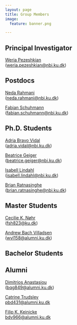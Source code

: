 ```yaml
---
layout: page
title: Group Members 
image:
  feature: banner.png

---
```


## Principal Investigator

[Weria Pezeshkian](/people/weria_pezeshkian)<br />
([weria.pezeshkian@nbi.ku.dk](mailto:weria.pezeshkian@nbi.ku.dk))

## Postdocs

[Neda Rahmani](/people/neda_rahmani)<br />
([neda.rahmani@nbi.ku.dk](mailto:neda.rahmani@nbi.ku.dk))

[Fabian Schuhmann](/people/fabian_schuhmann)<br />
([fabian.schuhmann@nbi.ku.dk](mailto:fabian.schuhmann@nbi.ku.dk))

## Ph.D. Students

[Adria Bravo Vidal](/people/adria_vidal)<br />
([adria.vidal@nbi.ku.dk](mailto:adria.vidal@nbi.ku.dk))


[Beatrice Geiger](/people/beatrice_geiger)<br />
([beatrice.geiger@nbi.ku.dk](mailto:beatrice.geiger@nbi.ku.dk))


[Isabell Lindahl](/people/isabell_lindahl)<br />
([isabell.lindahl@nbi.ku.dk](mailto:isabell.lindahl@nbi.ku.dk))


[Brian Ratnasinghe](/people/brian_ratnasinghe)<br />
([brian.ratnasinghe@nbi.ku.dk](mailto:brian.ratnasinghe@nbi.ku.dk))

## Master Students

[Cecilie K. Nøhr](/people/cecilie_noehr)<br />
([fsh823@ku.dk](mailto:fsh823@ku.dk))

[Andrew Bach Villadsen](/people/andrew_villadsen)<br />
([wvl158@alumni.ku.dk](mailto:wvl158@alumni.ku.dk))

## Bachelor Students


## Alumni

[Dimitrios Anastasiou](/people/dimitrios_anastasiou)<br />
([bqg849@alumni.ku.dk](mailto:bqg849@alumni.ku.dk))

[Catrine Trudslev](/people/catrine_trudslev)<br />
[pbd431@alumni.ku.dk](pbd431@alumni.ku.dk)

[Filip K. Keinicke](/people/filip_keinicke)<br />
[bdv966@alumni.ku.dk](bdv966@alumni.ku.dk)

